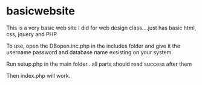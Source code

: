 # basicwebsite

This is a very basic web site I did for web design class....just has basic html, css, jquery and PHP

To use, open the DBopen.inc.php in the includes folder and give it the username password and database name exsisting on your system.

Run setup.php in the main folder...all parts should read success after them

Then index.php will work.
